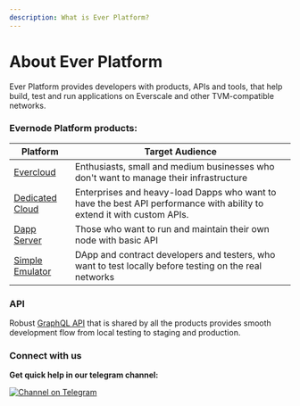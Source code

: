 ```yaml
---
description: What is Ever Platform?
---
```


# About Ever Platform

Ever Platform provides developers with products, APIs and tools, that help  build, test and run applications on Everscale and other TVM-compatible networks.

### Evernode Platform products:

| Platform                                               | Target Audience                                                                                                        |
| ------------------------------------------------------ | ---------------------------------------------------------------------------------------------------------------------- |
| [Evercloud](products/evercloud/)                       | Enthusiasts, small and medium businesses who don't want to manage their infrastructure                                 |
| [Dedicated Cloud ](use-cases/infrastructure-provider/) | Enterprises and heavy-load Dapps who want to have the best API performance with ability to extend it with custom APIs. |
| [Dapp Server](products/dapp-server-ds.md)              | Those who want to run and maintain their own node with basic API                                                       |
| [Simple Emulator ](products/simple-emulator-se/)       | DApp and contract developers and testers, who want to test locally before testing on the real networks                 |

### API

Robust [GraphQL API](reference/graphql-api/README.md) that is shared by all the products provides smooth development flow from local testing to staging and production.&#x20;

### Connect with us

**Get quick help in our telegram channel:**

[![Channel on Telegram](https://img.shields.io/badge/chat-on%20telegram-9cf.svg)](https://t.me/ever\_sdk)
